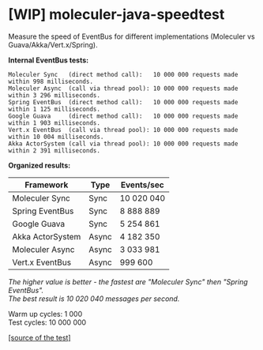 # [WIP] moleculer-java-speedtest
Measure the speed of EventBus for different implementations (Moleculer vs Guava/Akka/Vert.x/Spring).  

**Internal EventBus tests:**
```
Moleculer Sync   (direct method call):   10 000 000 requests made within 998 milliseconds.  
Moleculer Async  (call via thread pool): 10 000 000 requests made within 3 296 milliseconds.  
Spring EventBus  (direct method call):   10 000 000 requests made within 1 125 milliseconds.  
Google Guava     (direct method call):   10 000 000 requests made within 1 903 milliseconds.  
Vert.x EventBus  (call via thread pool): 10 000 000 requests made within 10 004 milliseconds.  
Akka ActorSystem (call via thread pool): 10 000 000 requests made within 2 391 milliseconds.  
```
**Organized results:**

| Framework        | Type  | Events/sec |
| ---------------- | ----- | ---------- |
| Moleculer Sync   | Sync  | 10 020 040 |
| Spring EventBus  | Sync  | 8 888 889  |
| Google Guava     | Sync  | 5 254 861  |
| Akka ActorSystem | Async | 4 182 350  |
| Moleculer Async  | Async | 3 033 981  |
| Vert.x EventBus  | Async | 999 600    |

*The higher value is better - the fastest are "Moleculer Sync" then "Spring EventBus".  
The best result is 10 020 040 messages per second.*

Warm up cycles: 1 000  
Test cycles:    10 000 000

[[source of the test]](https://github.com/moleculer-java/moleculer-java-speedtest/blob/master/src/test/java/services/moleculer/speedtest/SpeedTest.java)
